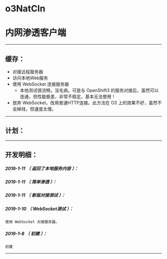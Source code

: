 # o3NatCln
内网渗透客户端
=======


*******************************************************************

缓存：
-------------------------------------------------------------------

- 对接远程服务器
- 访问本地Web服务
- 使用 WebSocket 连接服务器
	- 本地测试很流畅，没毛病。可是与 OpenShift3 的服务对接后，虽然可以连通，但性能极差，非常不稳定。基本无法使用！
- 放弃 WebSocket，改用普通HTTP连接。此方法在 O3 上的效果不好，虽然不会掉线，但速度太慢。

*******************************************************************

计划：
-------------------------------------------------------------------


*******************************************************************





开发明细：
-------------------------------------------------------------------

##### 2019-1-11 （ 返回了本地服务内容 ）：

##### 2019-1-11 （ 简单渗透 ）：

##### 2019-1-11 （ 新版对接测试 ）：

##### 2019-1-10 （ WebSocket测试 ）：
	使用 WebSocket 对接服务器。

##### 2019-1-8 （ 初建 ）：
	初建

*******************************************************************
